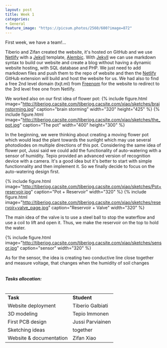 ```yaml
---
layout: post
title: Week 1
categories:
- General
feature_image: "https://picsum.photos/2560/600?image=872"
---
```


First week, we have a team!...

Tiberio and Zifan created the website, it's hosted on GitHub and we use [Netlify](https://www.netlify.com) with a [Jekyll](https://jekyllrb.com) template, [Alembic](https://alembic.darn.es). With [Jekyll](https://jekyllrb.com) we can use markdown syntax to build our website and create a blog without having a dynamic website hosting, with SQL database and PHP. We just need to add markdown files and push them to the repo of website and then the [Netlify](https://www.netlify.com) GitHub extension will build and host the website for us. We had also to find a free 2nd level domain (txjt.ml) from [Freenom](https://www.freenom.com/en/index.html?lang=en) for the website to redirect to the 3rd level free one from Netlify.

We worked also on our first idea of flower pot:
{% include figure.html image="http://tiberiog.cacsite.com/tiberiog.cacsite.com/xiao/sketches/brainstorming.jpg" caption="brain storming" width="320" height="425" %}
{% include figure.html image="http://tiberiog.cacsite.com/tiberiog.cacsite.com/xiao/sketches/the_pot.jpg" caption="The pot" width="400" height="300" %}  

<p>
In the beginning, we were thinking about creating a moving flower pot which would lead the plant towards the sunlight which may use several photodiodes on multiple directions of this pot. Considering the same idea of flower pot, Jussi said we could add the functionality of auto-watering with a sensor of humidity. Tepio provided an advanced version of recognition device with a camera. It's a good idea but it's better to start with simple functionnality and then implement it. So we finally decide to focus on the auto-watering design first.  
</p>

{% include figure.html image="http://tiberiog.cacsite.com/tiberiog.cacsite.com/xiao/sketches/Pot+reservoir.jpg" caption="Pot + Reservoir" width="320" %}
{% include figure.html image="http://tiberiog.cacsite.com/tiberiog.cacsite.com/xiao/sketches/reservoir+valve_page.jpg" caption="Reservoir + Valve" width="320" %}  

<p>
The main idea of the valve is to use a steel ball to stop the waterflow and use a coil to lift and open it. Thus, we make the reservoir on the top to hold the water.
</p>

{% include figure.html image="http://tiberiog.cacsite.com/tiberiog.cacsite.com/xiao/sketches/sensor.jpg" caption="sensor" width="320" %}  

<p>
As for the sensor, the idea is creating two conductive line close together and measure voltage, that changes when the humidity of soil changes
</p>

<h5 id="tasks-allocation" style="display:inline-block">Tasks allocation:</h5>  

<table style= "word-wrap:break-word;word-break:break-all;">
<tr>
<td><b>Task</b></td>
<td><b>Student</b></td>
</tr>
<tr>
<td>Website deployment </td>
<td>Tiberio Galbiati</td>
</tr>
<tr>
<td>3D modeling </td>
<td>Tepio Immonen</td>
</tr>
<tr>
<td>First PCB design </td>
<td> Jussi Parviainen</td>
</tr>
<tr>
<td>Sketching ideas  </td>
<td>together</td>
</tr>
<tr>
<td>Website & documentation</td>
<td>Zifan Xiao</td>
</tr>
</table>
